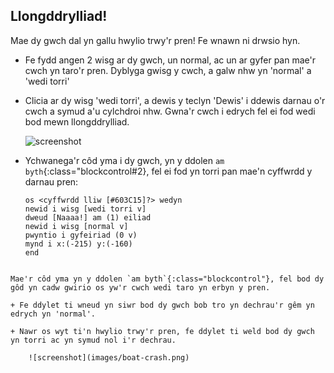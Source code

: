 ## Llongddrylliad!

Mae dy gwch dal yn gallu hwylio trwy'r pren! Fe wnawn ni drwsio hyn.

+ Fe fydd angen 2 wisg ar dy gwch, un normal, ac un ar gyfer pan mae'r cwch yn taro'r pren. Dyblyga gwisg y cwch, a galw nhw yn 'normal' a 'wedi torri'

+ Clicia ar dy wisg 'wedi torri', a dewis y teclyn 'Dewis' i ddewis darnau o'r cwch a symud a'u cylchdroi nhw. Gwna'r cwch i edrych fel ei fod wedi bod mewn llongddrylliad.
    
    ![screenshot](images/boat-hit-costume.png)

+ Ychwanega'r côd yma i dy gwch, yn y ddolen `am byth`{:class="blockcontrol#2}, fel ei fod yn torri pan mae'n cyffwrdd y darnau pren:
    
    ```blocks
    os <cyffwrdd lliw [#603C15]?> wedyn
    newid i wisg [wedi torri v]
    dweud [Naaaa!] am (1) eiliad
    newid i wisg [normal v]
    pwyntio i gyfeiriad (0 v)
    mynd i x:(-215) y:(-160)
    end
```

Mae'r côd yma yn y ddolen `am byth`{:class="blockcontrol"}, fel bod dy gôd yn cadw gwirio os yw'r cwch wedi taro yn erbyn y pren.

+ Fe ddylet ti wneud yn siwr bod dy gwch bob tro yn dechrau'r gêm yn edrych yn 'normal'.

+ Nawr os wyt ti'n hwylio trwy'r pren, fe ddylet ti weld bod dy gwch yn torri ac yn symud nol i'r dechrau.
    
    ![screenshot](images/boat-crash.png)